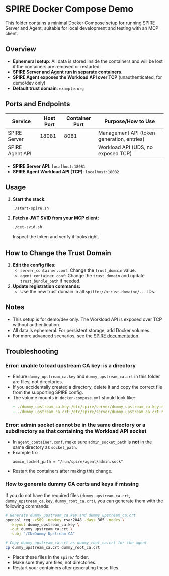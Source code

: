 # SPIRE Docker Compose Demo

This folder contains a minimal Docker Compose setup for running SPIRE Server and Agent, suitable for local development and testing with an MCP client.

## Overview
- **Ephemeral setup**: All data is stored inside the containers and will be lost if the containers are removed or restarted.
- **SPIRE Server and Agent run in separate containers**.
- **SPIRE Agent exposes the Workload API over TCP** (unauthenticated, for demo/dev only) 
- **Default trust domain**: `example.org`

## Ports and Endpoints

| Service         | Host Port | Container Port | Purpose/How to Use                        |
|-----------------|-----------|---------------|-------------------------------------------|
| SPIRE Server    | 18081     | 8081          | Management API (token generation, entries) |
| SPIRE Agent API |           |               | Workload API (UDS, no exposed TCP)     |

- **SPIRE Server API**: `localhost:18081`
- **SPIRE Agent Workload API (TCP)**: `localhost:18082`

## Usage

1. **Start the stack:**
   ```bash
   ./start-spire.sh
   ```
2. **Fetch a JWT SVID from your MCP client:**
   ```bash
   ./get-svid.sh
   ```

   Inspect the token and verify it looks right. 


## How to Change the Trust Domain

1. **Edit the config files:**
   - `server_container.conf`: Change the `trust_domain` value.
   - `agent_container.conf`: Change the `trust_domain` and update `trust_bundle_path` if needed.
2. **Update registration commands:**
   - Use the new trust domain in all `spiffe://<trust-domain>/...` IDs.


## Notes
- This setup is for demo/dev only. The Workload API is exposed over TCP without authentication.
- All data is ephemeral. For persistent storage, add Docker volumes.
- For more advanced scenarios, see the [SPIRE documentation](https://spiffe.io/docs/latest/spire/). 

## Troubleshooting

### Error: unable to load upstream CA key: is a directory
- Ensure `dummy_upstream_ca.key` and `dummy_upstream_ca.crt` in this folder are files, not directories.
- If you accidentally created a directory, delete it and copy the correct file from the supporting SPIRE config.
- The volume mounts in `docker-compose.yml` should look like:
  ```yaml
  - ./dummy_upstream_ca.key:/etc/spire/server/dummy_upstream_ca.key:ro
  - ./dummy_upstream_ca.crt:/etc/spire/server/dummy_upstream_ca.crt:ro
  ```

### Error: admin socket cannot be in the same directory or a subdirectory as that containing the Workload API socket
- In `agent_container.conf`, make sure `admin_socket_path` is **not** in the same directory as `socket_path`.
- Example fix:
  ```hcl
  admin_socket_path = "/run/spire/agent/admin.sock"
  ```
- Restart the containers after making this change. 

### How to generate dummy CA certs and keys if missing
If you do not have the required files (`dummy_upstream_ca.crt`, `dummy_upstream_ca.key`, `dummy_root_ca.crt`), you can generate them with the following commands:

```bash
# Generate dummy_upstream_ca.key and dummy_upstream_ca.crt
openssl req -x509 -newkey rsa:2048 -days 365 -nodes \
  -keyout dummy_upstream_ca.key \
  -out dummy_upstream_ca.crt \
  -subj "/CN=Dummy Upstream CA"

# Copy dummy_upstream_ca.crt as dummy_root_ca.crt for the agent
cp dummy_upstream_ca.crt dummy_root_ca.crt
```

- Place these files in the `spire/` folder.
- Make sure they are files, not directories.
- Restart your containers after generating these files. 
